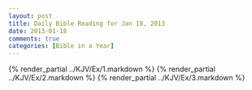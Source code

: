 ```yaml
---
layout: post
title: Daily Bible Reading for Jan 18, 2013
date: 2013-01-18
comments: true
categories: [Bible in a Year]
---
```

{% render_partial ../KJV/Ex/1.markdown %}
{% render_partial ../KJV/Ex/2.markdown %}
{% render_partial ../KJV/Ex/3.markdown %}
